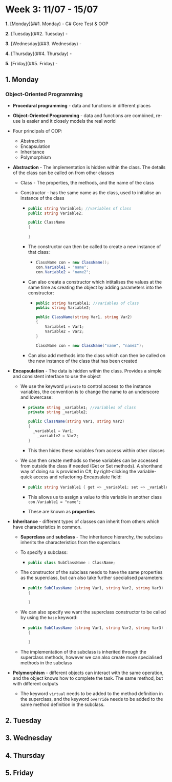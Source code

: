 # Week 3: 11/07 - 15/07

**1.** [Monday](##1. Monday) - C# Core Test & OOP

**2.** [Tuesday](##2. Tuesday) - 

**3.** [Wednesday](##3. Wednesday) - 

**4.** [Thursday](##4. Thursday) - 

**5.** [Friday](##5. Friday) - 



## 1. Monday

### Object-Oriented Programming

* **Procedural programming** - data and functions in different places

* **Object-Oriented Programming** - data and functions are combined, re-use is easier and it closely models the real world

* Four principals of OOP:

  * Abstraction
  * Encapsulation
  * Inheritance
  * Polymorphism

* **Abstraction** - The implementation is hidden within the class. The details of the class can be called on from other classes

  * Class - The properties, the methods, and the name of the class

  * Constructor - has the same name as the class, used to initialise an instance of the class

    * ```c#
      public string Variable1; //variables of class
      public string Variable2;
      
      public ClassName
      {
      	
      }
      ```

    * The constructor can then be called to create a new instance of that class:

      * ```c#
        ClassName con = new ClassName();
        con.Variable1 = "name";
        con.Variable2 = "name2";
        ```

    * Can also create a constructor which intitalises the values at the same time as creating the object by adding parameters into the constructor:

      * ```c#
        public string Variable1; //variables of class
        public string Variable2;
        
        public ClassName(string Var1, string Var2)
        {
        	Variable1 = Var1;
            Variable2 = Var2;
        }
        
        ClassName con = new ClassName("name", "name2");
        ```

    * Can also add methods into the class which can then be called on the new instance of the class that has been created

* **Encapsulation** - The data is hidden within the class. Provides a simple and consistent interface to use the object

  * We use the keyword `private` to control access to the instance variables, the convention is to change the name to an underscore and lowercase:

    * ```c#
      private string _variable1; //variables of class
      private string _variable2;
      
      public ClassName(string Var1, string Var2)
      {
      	_variable1 = Var1;
          _variable2 = Var2;
      }
      ```

    * This then hides these variables from access within other classes

  * We can then create methods so these variables can be accessed from outside the class if needed (Get or Set methods). A shorthand way of doing so is provided in C#, by right-clicking the variable-quick access and refactoring-Encapsulate field:

    * ```c#
      public string Variable1 { get => _variable1; set => _variable1 = value; }
      ```

    * This allows us to assign a value to this variable in another class `con.Variable1 = "name";`

    * These are known as **properties** 

* **Inheritance** - different types of classes can inherit from others which have characteristics in common. 

  * **Superclass** and **subclass** - The inheritance hierarchy, the subclass inherits the characteristics from the superclass

  * To specify a subclass:

    * ```c#
      public class SubClassName : ClassName;
      ```

  * The constructor of the subclass needs to have the same properties as the superclass, but can also take further specialised parameters:

    * ```c#
      public SubClassName (string Var1, string Var2, string Var3)
      {
      
      }
      ```

  * We can also specify we want the superclass constructor to be called by using the `base` keyword:

    * ```c#
      public SubClassName (string Var1, string Var2, string Var3) : base (Var1, Var2)
      {
      
      }
      ```

  * The implementation of the subclass is inherited through the superclass methods, however we can also create more specialised methods in the subclass

* **Polymorphism** - different objects can interact with the same operation, and the object knows how to complete the task. The same method, but with different outputs

  * The keyword `virtual` needs to be added to the method definition in the superclass, and the keyword `override` needs to be added to the same method definition in the subclass.



## 2. Tuesday





## 3. Wednesday





## 4. Thursday





## 5. Friday